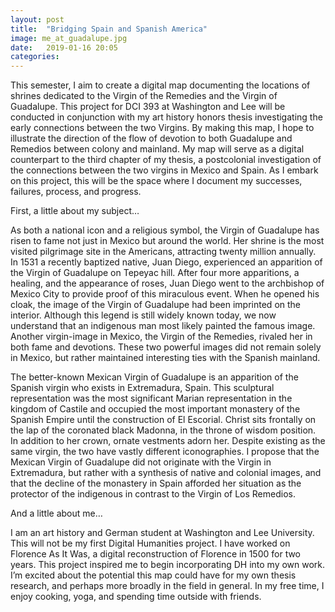 ```yaml
---
layout: post
title:  "Bridging Spain and Spanish America"
image: me_at_guadalupe.jpg
date:   2019-01-16 20:05
categories:
---
```

This semester, I aim to create a digital map documenting the locations of shrines dedicated to the Virgin of the Remedies and the Virgin of Guadalupe. This project for DCI 393 at Washington and Lee will be conducted in conjunction with my art history honors thesis investigating the early connections between the two Virgins. By making this map, I hope to illustrate the direction of the flow of devotion to both Guadalupe and Remedios between colony and mainland. My map will serve as a digital counterpart to the third chapter of my thesis, a postcolonial investigation of the connections between the two virgins in Mexico and Spain. As I embark on this project, this will be the space where I document my successes, failures, process, and progress.

First, a little about my subject…

As both a national icon and a religious symbol, the Virgin of Guadalupe has risen to fame not just in Mexico but around the world. Her shrine is the most visited pilgrimage site in the Americans, attracting twenty million annually. In 1531 a recently baptized native, Juan Diego, experienced an apparition of the Virgin of Guadalupe on Tepeyac hill. After four more apparitions, a healing, and the appearance of roses, Juan Diego went to the archbishop of Mexico City to provide proof of this miraculous event. When he opened his cloak, the image of the Virgin of Guadalupe had been imprinted on the interior. Although this legend is still widely known today, we now understand that an indigenous man most likely painted the famous image. Another virgin-image in Mexico, the Virgin of the Remedies, rivaled her in both fame and devotions. These two powerful images did not remain solely in Mexico, but rather maintained interesting ties with the Spanish mainland.

The better-known Mexican Virgin of Guadalupe is an apparition of the Spanish virgin who exists in Extremadura, Spain. This sculptural representation was the most significant Marian representation in the kingdom of Castile and occupied the most important monastery of the Spanish Empire until the construction of El Escorial. Christ sits frontally on the lap of the coronated black Madonna, in the throne of wisdom position. In addition to her crown, ornate vestments adorn her. Despite existing as the same virgin, the two have vastly different iconographies. I propose that the Mexican Virgin of Guadalupe did not originate with the Virgin in Extremadura, but rather with a synthesis of native and colonial images, and that the decline of the monastery in Spain afforded her situation as the protector of the indigenous in contrast to the Virgin of Los Remedios.

And a little about me…

I am an art history and German student at Washington and Lee University. This will not be my first Digital Humanities project. I have worked on Florence As It Was, a digital reconstruction of Florence in 1500 for two years. This project inspired me to begin incorporating DH into my own work. I’m excited about the potential this map could have for my own thesis research, and perhaps more broadly in the field in general. In my free time, I enjoy cooking, yoga, and spending time outside with friends.
